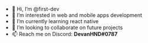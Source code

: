 - 👋 Hi, I’m @first-dev
- 👀 I’m interested in web and mobile apps development
- 🌱 I’m currently learning react native
- 💞️ I’m looking to collaborate on future projects
- 📫 Reach me on Discord: **DevanHND#0787**

<!---
first-dev/first-dev is a ✨ special ✨ repository because its `README.md` (this file) appears on your GitHub profile.
You can click the Preview link to take a look at your changes.
--->

